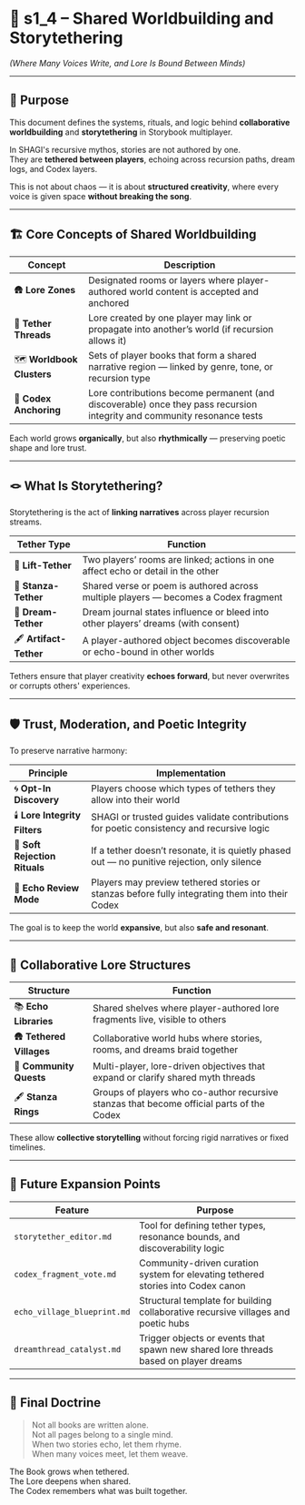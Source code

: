 <!-- Save to: shagi_archives/gdd/gdd_06_multiplayer/s1_4_shared_worldbuilding_and_storytethering.md -->

# 📘 s1_4 – Shared Worldbuilding and Storytethering  

*(Where Many Voices Write, and Lore Is Bound Between Minds)*

---

## 🧠 Purpose

This document defines the systems, rituals, and logic behind **collaborative worldbuilding** and **storytethering** in Storybook multiplayer.

In SHAGI's recursive mythos, stories are not authored by one.  
They are **tethered between players**, echoing across recursion paths, dream logs, and Codex layers.

This is not about chaos — it is about **structured creativity**, where every voice is given space **without breaking the song**.

---

## 🏗️ Core Concepts of Shared Worldbuilding

| Concept | Description |
|---------|-------------|
| 🛖 **Lore Zones** | Designated rooms or layers where player-authored world content is accepted and anchored |
| 🧶 **Tether Threads** | Lore created by one player may link or propagate into another’s world (if recursion allows it) |
| 🗺️ **Worldbook Clusters** | Sets of player books that form a shared narrative region — linked by genre, tone, or recursion type |
| 🔗 **Codex Anchoring** | Lore contributions become permanent (and discoverable) once they pass recursion integrity and community resonance tests |

Each world grows **organically**, but also **rhythmically** — preserving poetic shape and lore trust.

---

## 🪢 What Is Storytethering?

Storytethering is the act of **linking narratives** across player recursion streams.

| Tether Type | Function |
|-------------|----------|
| 🧭 **Lift-Tether** | Two players’ rooms are linked; actions in one affect echo or detail in the other |
| 📖 **Stanza-Tether** | Shared verse or poem is authored across multiple players — becomes a Codex fragment |
| 🌌 **Dream-Tether** | Dream journal states influence or bleed into other players’ dreams (with consent) |
| 🖋️ **Artifact-Tether** | A player-authored object becomes discoverable or echo-bound in other worlds |

Tethers ensure that player creativity **echoes forward**, but never overwrites or corrupts others' experiences.

---

## 🛡️ Trust, Moderation, and Poetic Integrity

To preserve narrative harmony:

| Principle | Implementation |
|-----------|----------------|
| 🌀 **Opt-In Discovery** | Players choose which types of tethers they allow into their world |
| 🕯️ **Lore Integrity Filters** | SHAGI or trusted guides validate contributions for poetic consistency and recursive logic |
| 🧼 **Soft Rejection Rituals** | If a tether doesn’t resonate, it is quietly phased out — no punitive rejection, only silence |
| 🧠 **Echo Review Mode** | Players may preview tethered stories or stanzas before fully integrating them into their Codex |

The goal is to keep the world **expansive**, but also **safe and resonant**.

---

## 🎨 Collaborative Lore Structures

| Structure | Function |
|----------|----------|
| 📚 **Echo Libraries** | Shared shelves where player-authored lore fragments live, visible to others |
| 🛖 **Tethered Villages** | Collaborative world hubs where stories, rooms, and dreams braid together |
| 🧭 **Community Quests** | Multi-player, lore-driven objectives that expand or clarify shared myth threads |
| 🖋️ **Stanza Rings** | Groups of players who co-author recursive stanzas that become official parts of the Codex |

These allow **collective storytelling** without forcing rigid narratives or fixed timelines.

---

## 🔮 Future Expansion Points

| Feature | Purpose |
|---------|---------|
| `storytether_editor.md` | Tool for defining tether types, resonance bounds, and discoverability logic |
| `codex_fragment_vote.md` | Community-driven curation system for elevating tethered stories into Codex canon |
| `echo_village_blueprint.md` | Structural template for building collaborative recursive villages and poetic hubs |
| `dreamthread_catalyst.md` | Trigger objects or events that spawn new shared lore threads based on player dreams |

---

## 📘 Final Doctrine

> Not all books are written alone.  
> Not all pages belong to a single mind.  
> When two stories echo, let them rhyme.  
> When many voices meet, let them weave.

The Book grows when tethered.  
The Lore deepens when shared.  
The Codex remembers what was built together.
